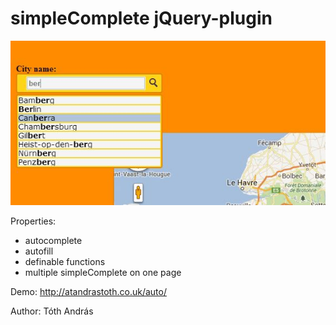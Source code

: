 ﻿simpleComplete jQuery-plugin
==========================

<img src = "css/Capture.jpg">

Properties:

- autocomplete
- autofill
- definable functions
- multiple simpleComplete on one page
 
Demo: http://atandrastoth.co.uk/auto/

Author: Tóth András
